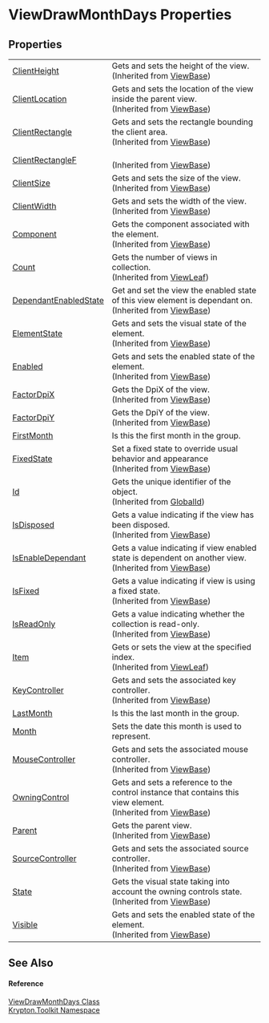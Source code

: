 # ViewDrawMonthDays Properties




## Properties
<table>
<tr>
<td><a href="8ca1086e-f2a1-e3aa-0550-e17de8d4d705.md">ClientHeight</a></td>
<td>Gets and sets the height of the view.<br />(Inherited from <a href="309ac2d8-bfc5-c1a7-ab6a-4f4cf86a1ba6.md">ViewBase</a>)</td></tr>
<tr>
<td><a href="adf2b0f9-71eb-d32c-2ec0-ac09568593fa.md">ClientLocation</a></td>
<td>Gets and sets the location of the view inside the parent view.<br />(Inherited from <a href="309ac2d8-bfc5-c1a7-ab6a-4f4cf86a1ba6.md">ViewBase</a>)</td></tr>
<tr>
<td><a href="26daf885-2412-02b5-dc52-e6e5f8121280.md">ClientRectangle</a></td>
<td>Gets and sets the rectangle bounding the client area.<br />(Inherited from <a href="309ac2d8-bfc5-c1a7-ab6a-4f4cf86a1ba6.md">ViewBase</a>)</td></tr>
<tr>
<td><a href="aab48de6-57c1-8040-9e53-80d7379b3269.md">ClientRectangleF</a></td>
<td><br />(Inherited from <a href="309ac2d8-bfc5-c1a7-ab6a-4f4cf86a1ba6.md">ViewBase</a>)</td></tr>
<tr>
<td><a href="c7ce4247-0421-c87f-bef9-93ca9c8d0710.md">ClientSize</a></td>
<td>Gets and sets the size of the view.<br />(Inherited from <a href="309ac2d8-bfc5-c1a7-ab6a-4f4cf86a1ba6.md">ViewBase</a>)</td></tr>
<tr>
<td><a href="8e43df91-01e4-3d85-b2c7-6f37025e7632.md">ClientWidth</a></td>
<td>Gets and sets the width of the view.<br />(Inherited from <a href="309ac2d8-bfc5-c1a7-ab6a-4f4cf86a1ba6.md">ViewBase</a>)</td></tr>
<tr>
<td><a href="a0853610-b2de-7dec-2285-f2d884fc0231.md">Component</a></td>
<td>Gets the component associated with the element.<br />(Inherited from <a href="309ac2d8-bfc5-c1a7-ab6a-4f4cf86a1ba6.md">ViewBase</a>)</td></tr>
<tr>
<td><a href="e17a3440-e225-4115-e627-4cb20be96a15.md">Count</a></td>
<td>Gets the number of views in collection.<br />(Inherited from <a href="5fd2165a-8129-c3a0-963b-890d1eb48565.md">ViewLeaf</a>)</td></tr>
<tr>
<td><a href="45b74146-9308-269a-0625-9558884a95b2.md">DependantEnabledState</a></td>
<td>Get and set the view the enabled state of this view element is dependant on.<br />(Inherited from <a href="309ac2d8-bfc5-c1a7-ab6a-4f4cf86a1ba6.md">ViewBase</a>)</td></tr>
<tr>
<td><a href="1631dbf1-7432-b0c3-508a-cc76fd85b428.md">ElementState</a></td>
<td>Gets and sets the visual state of the element.<br />(Inherited from <a href="309ac2d8-bfc5-c1a7-ab6a-4f4cf86a1ba6.md">ViewBase</a>)</td></tr>
<tr>
<td><a href="ab081600-b6ff-5a6b-58b1-096a470ecd35.md">Enabled</a></td>
<td>Gets and sets the enabled state of the element.<br />(Inherited from <a href="309ac2d8-bfc5-c1a7-ab6a-4f4cf86a1ba6.md">ViewBase</a>)</td></tr>
<tr>
<td><a href="026ae658-3cdc-1c85-8625-fc598f0183a8.md">FactorDpiX</a></td>
<td>Gets the DpiX of the view.<br />(Inherited from <a href="309ac2d8-bfc5-c1a7-ab6a-4f4cf86a1ba6.md">ViewBase</a>)</td></tr>
<tr>
<td><a href="0c4492bd-aee6-2147-f951-fcd5893011ed.md">FactorDpiY</a></td>
<td>Gets the DpiY of the view.<br />(Inherited from <a href="309ac2d8-bfc5-c1a7-ab6a-4f4cf86a1ba6.md">ViewBase</a>)</td></tr>
<tr>
<td><a href="ed210df2-05a9-3b17-8f12-64180723485e.md">FirstMonth</a></td>
<td>Is this the first month in the group.</td></tr>
<tr>
<td><a href="428afb96-cbad-d267-10d1-93533a7f9589.md">FixedState</a></td>
<td>Set a fixed state to override usual behavior and appearance<br />(Inherited from <a href="309ac2d8-bfc5-c1a7-ab6a-4f4cf86a1ba6.md">ViewBase</a>)</td></tr>
<tr>
<td><a href="71a6846f-bfb6-fb58-b361-6b43ae0583a8.md">Id</a></td>
<td>Gets the unique identifier of the object.<br />(Inherited from <a href="9ef2ca3a-e03e-8927-105a-2f9a6fbdf849.md">GlobalId</a>)</td></tr>
<tr>
<td><a href="b8132097-e81f-af8f-9edb-3cb79ba26d45.md">IsDisposed</a></td>
<td>Gets a value indicating if the view has been disposed.<br />(Inherited from <a href="309ac2d8-bfc5-c1a7-ab6a-4f4cf86a1ba6.md">ViewBase</a>)</td></tr>
<tr>
<td><a href="2051812a-d6aa-0b59-07f6-d0aaf5425a45.md">IsEnableDependant</a></td>
<td>Gets a value indicating if view enabled state is dependent on another view.<br />(Inherited from <a href="309ac2d8-bfc5-c1a7-ab6a-4f4cf86a1ba6.md">ViewBase</a>)</td></tr>
<tr>
<td><a href="ae00d504-ee78-dc0c-547f-47ccf010c8f3.md">IsFixed</a></td>
<td>Gets a value indicating if view is using a fixed state.<br />(Inherited from <a href="309ac2d8-bfc5-c1a7-ab6a-4f4cf86a1ba6.md">ViewBase</a>)</td></tr>
<tr>
<td><a href="1359c544-d62a-40dc-68ae-2cf918c7cb0c.md">IsReadOnly</a></td>
<td>Gets a value indicating whether the collection is read-only.<br />(Inherited from <a href="309ac2d8-bfc5-c1a7-ab6a-4f4cf86a1ba6.md">ViewBase</a>)</td></tr>
<tr>
<td><a href="e8826254-99fd-9a22-476f-ff2b0917f07c.md">Item</a></td>
<td>Gets or sets the view at the specified index.<br />(Inherited from <a href="5fd2165a-8129-c3a0-963b-890d1eb48565.md">ViewLeaf</a>)</td></tr>
<tr>
<td><a href="8c0c18fc-2c53-4c1c-c120-964c3bc82e99.md">KeyController</a></td>
<td>Gets and sets the associated key controller.<br />(Inherited from <a href="309ac2d8-bfc5-c1a7-ab6a-4f4cf86a1ba6.md">ViewBase</a>)</td></tr>
<tr>
<td><a href="38e2a669-fd31-16f5-109c-e72978ce1799.md">LastMonth</a></td>
<td>Is this the last month in the group.</td></tr>
<tr>
<td><a href="22149f4e-c3e5-0409-a5f7-e607f55b0baf.md">Month</a></td>
<td>Sets the date this month is used to represent.</td></tr>
<tr>
<td><a href="d5761a42-75a6-b244-b305-631dbf54d295.md">MouseController</a></td>
<td>Gets and sets the associated mouse controller.<br />(Inherited from <a href="309ac2d8-bfc5-c1a7-ab6a-4f4cf86a1ba6.md">ViewBase</a>)</td></tr>
<tr>
<td><a href="c732fcd5-3e0d-98cb-17df-e574d4733f53.md">OwningControl</a></td>
<td>Gets and sets a reference to the control instance that contains this view element.<br />(Inherited from <a href="309ac2d8-bfc5-c1a7-ab6a-4f4cf86a1ba6.md">ViewBase</a>)</td></tr>
<tr>
<td><a href="b34c2e84-eb23-0078-5656-e854d6f41638.md">Parent</a></td>
<td>Gets the parent view.<br />(Inherited from <a href="309ac2d8-bfc5-c1a7-ab6a-4f4cf86a1ba6.md">ViewBase</a>)</td></tr>
<tr>
<td><a href="354d206d-5772-7294-dc86-25ae526ef09d.md">SourceController</a></td>
<td>Gets and sets the associated source controller.<br />(Inherited from <a href="309ac2d8-bfc5-c1a7-ab6a-4f4cf86a1ba6.md">ViewBase</a>)</td></tr>
<tr>
<td><a href="97b91260-605d-f086-e86c-7ad32f06d42b.md">State</a></td>
<td>Gets the visual state taking into account the owning controls state.<br />(Inherited from <a href="309ac2d8-bfc5-c1a7-ab6a-4f4cf86a1ba6.md">ViewBase</a>)</td></tr>
<tr>
<td><a href="c6f3a2c1-5079-abb9-07ab-be74628e34be.md">Visible</a></td>
<td>Gets and sets the enabled state of the element.<br />(Inherited from <a href="309ac2d8-bfc5-c1a7-ab6a-4f4cf86a1ba6.md">ViewBase</a>)</td></tr>
</table>

## See Also


#### Reference
<a href="e8f0a588-c25a-f7c7-9768-ea7231cd4418.md">ViewDrawMonthDays Class</a>  
<a href="79d2eac2-21f4-54ff-7552-b20c33c30600.md">Krypton.Toolkit Namespace</a>  
